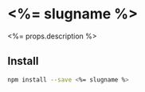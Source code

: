 # <%= slugname %>

<%= props.description %>

## Install

```sh
npm install --save <%= slugname %>
```

